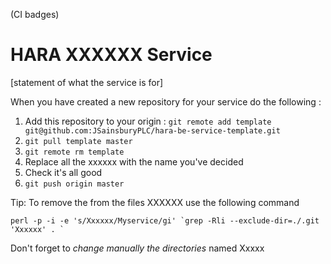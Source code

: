 (CI badges)

# HARA XXXXXX Service

[statement of what the service is for]

When you have created a new repository for your service do the following : 

1. Add this repository to your origin : `git remote add template git@github.com:JSainsburyPLC/hara-be-service-template.git`
2. `git pull template master`
3. `git remote rm template`
4. Replace all the xxxxxx with the name you've decided
5. Check it's all good
6. `git push origin master`



Tip: To remove the from the files XXXXXX use the following command

``perl -p -i -e 's/Xxxxxx/Myservice/gi' `grep -Rli --exclude-dir=./.git 'Xxxxxx' . ` ``

Don't forget to *change manually the directories* named Xxxxx
